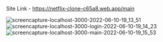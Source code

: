 Site Link - https://netflix-clone-c65a8.web.app/main

![screencapture-localhost-3000-2022-06-10-19_13_51](https://user-images.githubusercontent.com/101264150/173222080-d0363843-25ce-4ac8-b85b-49c3a302739c.png)
![screencapture-localhost-3000-login-2022-06-10-19_14_23](https://user-images.githubusercontent.com/101264150/173222096-dae4c57a-20bb-496f-a768-a1a3447fbd22.png)
![screencapture-localhost-3000-main-2022-06-10-19_15_53](https://user-images.githubusercontent.com/101264150/173222126-ab97a8a4-1906-44fa-b2bc-6fe4525ad017.png)
